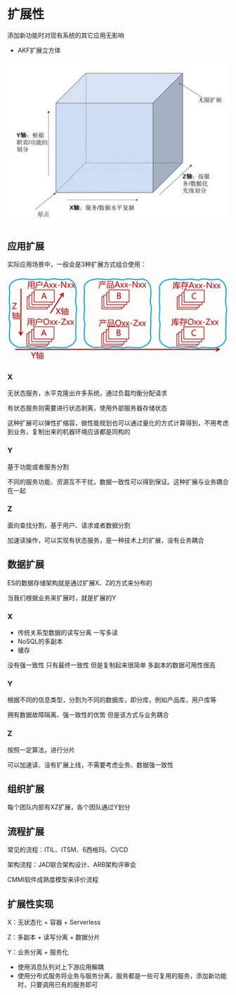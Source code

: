 # 扩展性

添加新功能时对现有系统的其它应用无影响

- AKF扩展立方体

![屏幕截图 2021-09-25 210155](/assets/屏幕截图%202021-09-25%20210155.png)

## 应用扩展

实际应用场景中，一般会是3种扩展方式组合使用：

![202192521355](/assets/202192521355.png)

### X

无状态服务，水平克隆出许多系统，通过负载均衡分配请求

有状态服务则需要进行状态剥离，使用外部服务器存储状态

这种扩展可以弹性扩缩容，做性能规划也可以通过量化的方式计算得到，不用考虑到业务，复制出来的机器环境应该都是同构的

### Y

基于功能或者服务分割

不同的服务功能、资源互不干扰，数据一致性可以得到保证。这种扩展与业务耦合在一起

### Z

面向查找分割，基于用户、请求或者数据分割

加速读操作，可以实现有状态服务，是一种技术上的扩展，没有业务耦合

## 数据扩展

ES的数据存储架构就是通过扩展X、Z的方式来分布的

当我们根据业务来扩展时，就是扩展的Y

### X

- 传统关系型数据的读写分离 一写多读
- NoSQL的多副本
- 缓存

没有强一致性 只有最终一致性 但是复制起来很简单 多副本的数据可用性很高

### Y

根据不同的信息类型，分割为不同的数据库，即分库，例如产品库，用户库等

拥有数据故障隔离、强一致性的优势 但是该方式与业务耦合

### Z

按照一定算法，进行分片

可以加速读、没有扩展上线，不需要考虑业务、数据强一致性

## 组织扩展

每个团队内部有XZ扩展，各个团队通过Y划分

## 流程扩展

常见的流程：ITIL、ITSM、6西格玛、CI/CD

架构流程：JAD联合架构设计、ARB架构评审会

CMMI软件成熟度模型来评价流程

## 扩展性实现

X：无状态化 + 容器 + Serverless

Z：多副本 + 读写分离 + 数据分片

Y：业务分离 + 服务化

- 使用消息队列对上下游应用解耦
- 使用分布式服务将业务与服务分离，服务都是一些可复用的服务，添加新功能时，只要调用已有的服务即可
